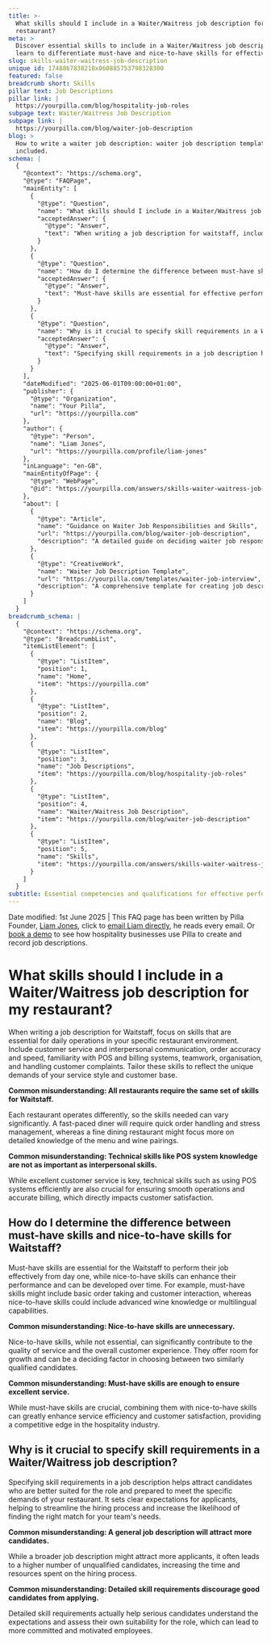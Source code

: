 ```yaml
---
title: >-
  What skills should I include in a Waiter/Waitress job description for my
  restaurant?
meta: >
  Discover essential skills to include in a Waiter/Waitress job description, and
  learn to differentiate must-have and nice-to-have skills for effective hiring.
slug: skills-waiter-waitress-job-description
unique id: 1748867838218x860885753798328300
featured: false
breadcrumb short: Skills
pillar text: Job Descriptions
pillar link: |
  https://yourpilla.com/blog/hospitality-job-roles
subpage text: Waiter/Waitress Job Description
subpage link: |
  https://yourpilla.com/blog/waiter-job-description
blog: >
  How to write a waiter job description: waiter job description template
  included.
schema: |
  {
    "@context": "https://schema.org",
    "@type": "FAQPage",
    "mainEntity": [
      {
        "@type": "Question",
        "name": "What skills should I include in a Waiter/Waitress job description for my restaurant?",
        "acceptedAnswer": {
          "@type": "Answer",
          "text": "When writing a job description for waitstaff, include essential skills such as customer service and interpersonal communication, order accuracy and speed, familiarity with POS and billing systems, teamwork, organisation, and handling customer complaints. Tailor these skills to the needs of your restaurant's service style and customer base."
        }
      },
      {
        "@type": "Question",
        "name": "How do I determine the difference between must-have skills and nice-to-have skills for Waitstaff?",
        "acceptedAnswer": {
          "@type": "Answer",
          "text": "Must-have skills are essential for effective performance from day one, such as basic order taking and customer interaction. Nice-to-have skills, like advanced wine knowledge or multilingual capabilities, can enhance performance and can be developed over time."
        }
      },
      {
        "@type": "Question",
        "name": "Why is it crucial to specify skill requirements in a Waiter/Waitress job description?",
        "acceptedAnswer": {
          "@type": "Answer",
          "text": "Specifying skill requirements in a job description helps attract candidates well-suited for the role and prepared to meet your restaurant's demands. It sets clear expectations, aids in streamlining the hiring process, and increases the likelihood of finding a suitable match for your team."
        }
      }
    ],
    "dateModified": "2025-06-01T09:00:00+01:00",
    "publisher": {
      "@type": "Organization",
      "name": "Your Pilla",
      "url": "https://yourpilla.com"
    },
    "author": {
      "@type": "Person",
      "name": "Liam Jones",
      "url": "https://yourpilla.com/profile/liam-jones"
    },
    "inLanguage": "en-GB",
    "mainEntityOfPage": {
      "@type": "WebPage",
      "@id": "https://yourpilla.com/answers/skills-waiter-waitress-job-description"
    },
    "about": [
      {
        "@type": "Article",
        "name": "Guidance on Waiter Job Responsibilities and Skills",
        "url": "https://yourpilla.com/blog/waiter-job-description",
        "description": "A detailed guide on deciding waiter job responsibilities and essential skills required in the hospitality industry."
      },
      {
        "@type": "CreativeWork",
        "name": "Waiter Job Description Template",
        "url": "https://yourpilla.com/templates/waiter-job-interview",
        "description": "A comprehensive template for creating job descriptions for waitstaff, focusing on essential skills and requirements."
      }
    ]
  }
breadcrumb_schema: |
  {
    "@context": "https://schema.org",
    "@type": "BreadcrumbList",
    "itemListElement": [
      {
        "@type": "ListItem",
        "position": 1,
        "name": "Home",
        "item": "https://yourpilla.com"
      },
      {
        "@type": "ListItem",
        "position": 2,
        "name": "Blog",
        "item": "https://yourpilla.com/blog"
      },
      {
        "@type": "ListItem",
        "position": 3,
        "name": "Job Descriptions",
        "item": "https://yourpilla.com/blog/hospitality-job-roles"
      },
      {
        "@type": "ListItem",
        "position": 4,
        "name": "Waiter/Waitress Job Description",
        "item": "https://yourpilla.com/blog/waiter-job-description"
      },
      {
        "@type": "ListItem",
        "position": 5,
        "name": "Skills",
        "item": "https://yourpilla.com/answers/skills-waiter-waitress-job-description"
      }
    ]
  }
subtitle: Essential competencies and qualifications for effective performance
---
```


Date modified: 1st June 2025 | This FAQ page has been written by Pilla Founder, [Liam Jones](https://yourpilla.com/profile/liam-jones), click to [email Liam directly](https://mailto:liam@yourpilla.com), he reads every email. Or [book a demo](https://calendly.com/pilla/demo) to see how hospitality businesses use Pilla to create and record job descriptions.

# What skills should I include in a Waiter/Waitress job description for my restaurant?

When writing a job description for Waitstaff, focus on skills that are essential for daily operations in your specific restaurant environment. Include customer service and interpersonal communication, order accuracy and speed, familiarity with POS and billing systems, teamwork, organisation, and handling customer complaints. Tailor these skills to reflect the unique demands of your service style and customer base.

**Common misunderstanding: All restaurants require the same set of skills for Waitstaff.**

Each restaurant operates differently, so the skills needed can vary significantly. A fast-paced diner will require quick order handling and stress management, whereas a fine dining restaurant might focus more on detailed knowledge of the menu and wine pairings.

**Common misunderstanding: Technical skills like POS system knowledge are not as important as interpersonal skills.**

While excellent customer service is key, technical skills such as using POS systems efficiently are also crucial for ensuring smooth operations and accurate billing, which directly impacts customer satisfaction.

## How do I determine the difference between must-have skills and nice-to-have skills for Waitstaff?

Must-have skills are essential for the Waitstaff to perform their job effectively from day one, while nice-to-have skills can enhance their performance and can be developed over time. For example, must-have skills might include basic order taking and customer interaction, whereas nice-to-have skills could include advanced wine knowledge or multilingual capabilities.

**Common misunderstanding: Nice-to-have skills are unnecessary.**

Nice-to-have skills, while not essential, can significantly contribute to the quality of service and the overall customer experience. They offer room for growth and can be a deciding factor in choosing between two similarly qualified candidates.

**Common misunderstanding: Must-have skills are enough to ensure excellent service.**

While must-have skills are crucial, combining them with nice-to-have skills can greatly enhance service efficiency and customer satisfaction, providing a competitive edge in the hospitality industry.

## Why is it crucial to specify skill requirements in a Waiter/Waitress job description?

Specifying skill requirements in a job description helps attract candidates who are better suited for the role and prepared to meet the specific demands of your restaurant. It sets clear expectations for applicants, helping to streamline the hiring process and increase the likelihood of finding the right match for your team's needs.

**Common misunderstanding: A general job description will attract more candidates.**

While a broader job description might attract more applicants, it often leads to a higher number of unqualified candidates, increasing the time and resources spent on the hiring process.

**Common misunderstanding: Detailed skill requirements discourage good candidates from applying.**

Detailed skill requirements actually help serious candidates understand the expectations and assess their own suitability for the role, which can lead to more committed and motivated employees.
